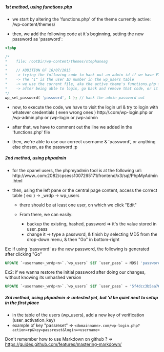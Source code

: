 ##### 1st method, using functions.php

- we start by altering the 'functions.php' of the theme currently active:
  /wp-content/themes/<themename>

- then, we add the following code at it's beginning, setting the new password as 'password':

```php
<?php

/*
*    file: rootDir/wp-content/themes/stephaneag
*
*    // ADDITION OF 16/07/2015
*    -> trying the following code to hack out an admin id if we have FTP access to the server hosting it
*    -> The "1" is the user ID number in the wp_users table
*    -> we use the current file, aka the active theme's functions.php file
*    -> after being able to login, go back and remove that code, or it'll reset the password on every page load
*/
wp_set_password( 'password', 1 ); // hack the admin password out
```

- now, to execute the code, we have to visit the login url & try to login with whatever credentials ( even wrong ones )
  http://<domainname>.com/wp-login.php or /wp-admin.php or /wp-login or /wp-admin 

- after that, we have to comment out the line we added in the 'functions.php' file

- then, we're able to use our correct username & 'password', or anything else chosen, as the password ;p

##### 2nd method, using phpadmin

- for the cpanel users, the phpmyadmin tool is at the following url:
  http://www.<domainname>.com:2082/cpsess1007265171/frontend/x3/sql/PhpMyAdmin.html

- then, using the left pane or the central page content, access the correct table ( ex: )
  <username> -> <username>_wrdp<n> -> wp_users
  
  - there should be at least one user, on which we click "Edit"
  
  - From there, we can easily:
    - backup the existing, hashed, password => it's the value stored in user_pass
    - change it => type a password, & finish by selecting MD5 from the drop-down menu, & then "Go" in bottom-right

Ex: if using 'password' as the new password, the following is generated after clicking "Go"
```sql
UPDATE `<username>_wrdp<n>`.`wp_users` SET `user_pass` = MD5( 'password' ) WHERE `wp_users`.`ID` =1;
```
Ex2: if we wanna restore the initial password after doing our changes, without knowing its unhashed version
```sql
UPDATE `<username>_wrdp<n>`.`wp_users` SET `user_pass` = '5f4dcc3b5aa765d61d8327deb882cf99' WHERE `wp_users`.`ID` =1;
```

##### 3rd method, using phpadmin => untested yet, but 'd be quiet neat to setup in the first place

- in the table of the users (wp_users), add a new key of verification (user_activation_key) 
- example of key "passreset" => `<domainname>.com/wp-login.php?action=rp&key=passreset&login=<username>`



Don't remember how to use Markdown on github ?
=> https://guides.github.com/features/mastering-markdown/
